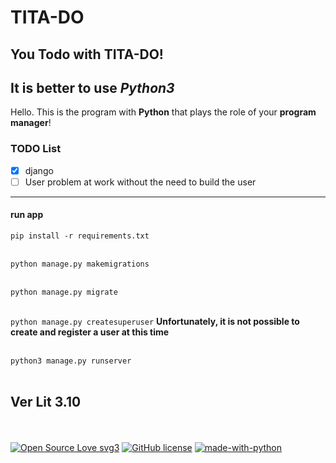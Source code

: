 # TITA-DO

## You Todo with TITA-DO!
## It is better to use *Python3*

Hello. This is the program with **Python** that plays the role of your **program manager**!


### TODO List

- [x]  django
- [ ] User problem at work without the need to build the user
----------------------

#### run app
`pip install -r requirements.txt`
<br></br>

`python manage.py makemigrations`
<br></br>

`python manage.py migrate`
<br></br>

`python manage.py createsuperuser`
__Unfortunately, it is not possible to create and register a user at this time__
<br></br>

`python3 manage.py runserver`
<br></br>

##   Ver Lit 3.10

<br></br>
[![Open Source Love svg3](https://badges.frapsoft.com/os/v3/open-source.svg?v=103)](https://github.com/ellerbrock/open-source-badges/)
[![GitHub license](https://img.shields.io/github/license/Naereen/badges.svg)](https://github.com/KomeilParseh/TITA-DO/blob/main/LICENSE)
[![made-with-python](https://img.shields.io/badge/Made%20with-Python-1f425f.svg)](https://www.python.org/)
